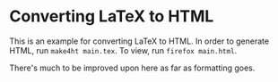 # Converting LaTeX to HTML
This is an example for converting LaTeX to HTML.
In order to generate HTML, run `make4ht main.tex`.
To view, run `firefox main.html`.

There's much to be improved upon here as far as formatting goes.
